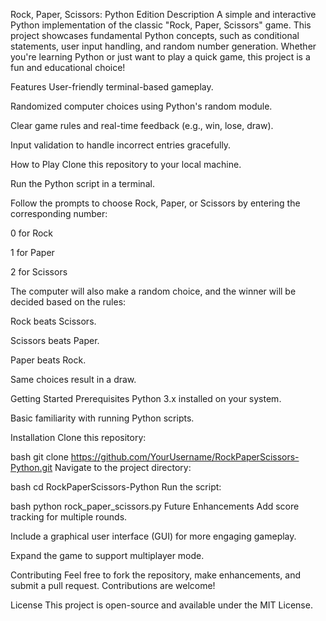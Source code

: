 Rock, Paper, Scissors: Python Edition
Description
A simple and interactive Python implementation of the classic "Rock, Paper, Scissors" game. This project showcases fundamental Python concepts, such as conditional statements, user input handling, and random number generation. Whether you're learning Python or just want to play a quick game, this project is a fun and educational choice!

Features
User-friendly terminal-based gameplay.

Randomized computer choices using Python's random module.

Clear game rules and real-time feedback (e.g., win, lose, draw).

Input validation to handle incorrect entries gracefully.

How to Play
Clone this repository to your local machine.

Run the Python script in a terminal.

Follow the prompts to choose Rock, Paper, or Scissors by entering the corresponding number:

0 for Rock

1 for Paper

2 for Scissors

The computer will also make a random choice, and the winner will be decided based on the rules:

Rock beats Scissors.

Scissors beats Paper.

Paper beats Rock.

Same choices result in a draw.

Getting Started
Prerequisites
Python 3.x installed on your system.

Basic familiarity with running Python scripts.

Installation
Clone this repository:

bash
git clone https://github.com/YourUsername/RockPaperScissors-Python.git
Navigate to the project directory:

bash
cd RockPaperScissors-Python
Run the script:

bash
python rock_paper_scissors.py
Future Enhancements
Add score tracking for multiple rounds.

Include a graphical user interface (GUI) for more engaging gameplay.

Expand the game to support multiplayer mode.

Contributing
Feel free to fork the repository, make enhancements, and submit a pull request. Contributions are welcome!

License
This project is open-source and available under the MIT License.
